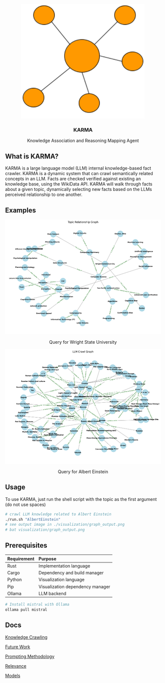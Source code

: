 
<p align="center">
  <a href="https://github.com/reesehatfield/karma">
    <img src="./docs/img/Logo.png" alt="Karma Logo" width="400" height="370">
  </a>
</p>

<h3 align="center"><strong>KARMA</strong></h3>

<p align="center">
    Knowledge Association and Reasoning Mapping Agent
  <br>
</p>

## What is KARMA?
KARMA is a large language model (LLM) internal knowledge-based fact crawler. KARMA is a dynamic system that can crawl semantically related concepts in an LLM. Facts are checked verified against existing an knowledge base, using the WikiData API. KARMA will walk through facts about a given topic, dynamically selecting new facts based on the LLMs perceived relationship to one another.

## Examples
<p align="center">
  <a href="https://github.com/reesehatfield/karma">
    <img src="./docs/img/wsu.png" alt="WSU KG" width="550" height="370">
  </a>
</p>
<p align="center">
    Query for Wright State University
  <br>
</p>
<!-------------------->
<p align="center">
  <a href="https://github.com/reesehatfield/karma">
    <img src="./docs/img/einstein.png" alt="WSU KG" width="550" height="370">
  </a>
</p>
<p align="center">
    Query for Albert Einstein
  <br>
</p>


## Usage
To use KARMA, just run the shell script with the topic as the first argument (do not use spaces)

```bash
# crawl LLM knowledge related to Albert Einstein
./run.sh "AlbertEinstein"
# see output image in ./visualization/graph_output.png
# bat visualization/graph_output.png
```

## Prerequisites


| Requirement | Purpose                          |
|:------------|:---------------------------------|
| Rust        | Implementation language          |
| Cargo       | Dependency and build manager     |
| Python      | Visualization language           |
| Pip         | Visualization dependency manager |
| Ollama      | LLM backend                      |

```bash
# Install mistral with Ollama
ollama pull mistral
```


## Docs

[Knowledge Crawling](./docs/Crawling.md)

[Future Work](./docs/FutureWork.md)

[Prompting Methodology](./docs/PromptingMethodology.md)

[Relevance](./docs/Relevance.md)

[Models](./docs/SupportedModels.md)
